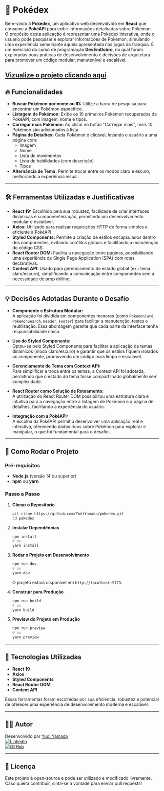 # 📖 Pokédex

Bem-vindo à **Pokédex**, um aplicativo web desenvolvido em **React** que consome a **PokéAPI** para exibir informações detalhadas sobre Pokémon.  
O propósito desta aplicação é representar uma Pokédex interativa, onde o usuário pode pesquisar e explorar informações de Pokémon, simulando uma experiência semelhante àquela apresentada nos jogos da franquia. É um exercício do curso de programação **DevEmDobro**, no qual foram exploradas boas práticas de desenvolvimento e decisões de arquitetura para promover um código modular, manutenível e escalável.

## [Vizualize o projeto clicando aqui](https://yudiyamada.github.io/pokedex/)

## 🔥 Funcionalidades

- **Buscar Pokémon por nome ou ID:** Utilize a barra de pesquisa para encontrar um Pokémon específico.
- **Listagem de Pokémon:** Exibe os 10 primeiros Pokémon recuperados da PokéAPI, com imagem, nome e tipos.
- **Carregar mais Pokémon:** Ao clicar no botão "Carregar mais", mais 10 Pokémon são adicionados à lista.
- **Página de Detalhes:** Cada Pokémon é clicável, levando o usuário a uma página com:
  - Imagem
  - Nome
  - Lista de movimentos
  - Lista de habilidades (com descrição)
  - Tipos
- **Alternância de Tema:** Permite trocar entre os modos claro e escuro, melhorando a experiência visual.

---

## 🛠 Ferramentas Utilizadas e Justificativas

- **React 19:** Escolhido pela sua robustez, facilidade de criar interfaces dinâmicas e componenteização, permitindo um desenvolvimento modular e escalável.
- **Axios:** Utilizado para realizar requisições HTTP de forma simples e eficiente à PokéAPI.
- **Styled Components:** Permite a criação de estilos encapsulados dentro dos componentes, evitando conflitos globais e facilitando a manutenção do código CSS.
- **React Router DOM:** Facilita a navegação entre páginas, possibilitando uma experiência de Single Page Application (SPA) com rotas declarativas.
- **Context API:** Usado para gerenciamento de estado global (ex.: tema claro/escuro), simplificando a comunicação entre componentes sem a necessidade de prop drilling.

---

## 💡 Decisões Adotadas Durante o Desafio

- **Componente e Estrutura Modular:**  
  A aplicação foi dividida em componentes menores (como `PokemonCard`, `PokemonSearch`, `Header`, `Footer`) para facilitar a manutenção, testes e reutilização. Essa abordagem garante que cada parte da interface tenha responsabilidade única.
  
- **Uso do Styled Components:**  
  Optou-se pelo Styled Components para facilitar a aplicação de temas dinâmicos (modo claro/escuro) e garantir que os estilos fiquem isolados ao componente, promovendo um código mais limpo e escalável.
  
- **Gerenciamento de Tema com Context API:**  
  Para simplificar a troca entre os temas, a Context API foi adotada, permitindo que o estado do tema fosse compartilhado globalmente sem complexidade.
  
- **React Router como Solução de Roteamento:**  
  A utilização do React Router DOM possibilitou uma estrutura clara e intuitiva para a navegação entre a listagem de Pokémon e a página de detalhes, facilitando a experiência do usuário.
  
- **Integração com a PokéAPI:**  
  A escolha da PokéAPI permitiu desenvolver uma aplicação real e interativa, oferecendo dados ricos sobre Pokémon para explorar e manipular, o que foi fundamental para o desafio.

---

## 🚀 Como Rodar o Projeto

### Pré-requisitos
- **Node.js** (versão 14 ou superior)
- **npm** ou **yarn**

### Passo a Passo

1. **Clonar o Repositório**
   ```sh
   git clone https://github.com/YudiYamada/pokedex.git
   cd pokedex
   ```

2. **Instalar Dependências**
   ```sh
   npm install
   # ou
   yarn install
   ```

3. **Rodar o Projeto em Desenvolvimento**
   ```sh
   npm run dev
   # ou
   yarn dev
   ```
   O projeto estará disponível em `http://localhost:5173`.

4. **Construir para Produção**
   ```sh
   npm run build
   # ou
   yarn build
   ```

5. **Preview do Projeto em Produção**
   ```sh
   npm run preview
   # ou
   yarn preview
   ```

---

## 🔌 Tecnologias Utilizadas

- **React 19**
- **Axios**
- **Styled Components**
- **React Router DOM**
- **Context API**

Essas ferramentas foram escolhidas por sua eficiência, robustez e potencial de oferecer uma experiência de desenvolvimento moderna e escalável.

---

## 👨‍💻 Autor

Desenvolvido por [Yudi Yamada](https://github.com/YudiYamada)  
[![LinkedIn](https://img.shields.io/badge/LinkedIn-blue?logo=linkedin)](https://www.linkedin.com/in/yudi-yamada-0a10181b9/)  
[![GitHub](https://img.shields.io/badge/GitHub-black?logo=github)](https://github.com/YudiYamada)

---

## 📜 Licença

Este projeto é open-source e pode ser utilizado e modificado livremente.  
Caso queira contribuir, sinta-se à vontade para enviar pull requests!

